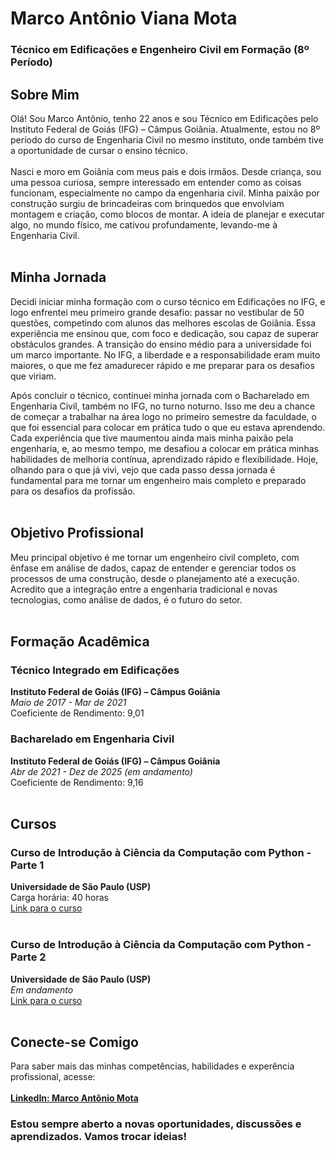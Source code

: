 # Marco Antônio Viana Mota
### Técnico em Edificações e Engenheiro Civil em Formação (8º Período)  



## Sobre Mim
Olá! Sou Marco Antônio, tenho 22 anos e sou Técnico em Edificações pelo Instituto Federal de Goiás (IFG) – Câmpus Goiânia. Atualmente, estou no 8º período do curso de Engenharia Civil no mesmo instituto, onde também tive a oportunidade de cursar o ensino técnico.<br><br>
Nasci e moro em Goiânia com meus pais e dois irmãos. Desde criança, sou uma pessoa curiosa, sempre interessado em entender como as coisas funcionam, especialmente no campo da engenharia civil. Minha paixão por construção surgiu de brincadeiras com brinquedos que envolviam montagem e criação, como blocos de montar. A ideia de planejar e executar algo, no mundo físico, me cativou profundamente, levando-me à Engenharia Civil.<br><br>

## Minha Jornada
Decidi iniciar minha formação com o curso técnico em Edificações no IFG, e logo enfrentei meu primeiro grande desafio: passar no vestibular de 50 questões, competindo com alunos das melhores escolas de Goiânia. Essa experiência me ensinou que, com foco e dedicação, sou capaz de superar obstáculos grandes. A transição do ensino médio para a universidade foi um marco importante. No IFG, a liberdade e a responsabilidade eram muito maiores, o que me fez amadurecer rápido e me preparar para os desafios que viriam.

Após concluir o técnico, continuei minha jornada com o Bacharelado em Engenharia Civil, também no IFG, no turno noturno. Isso me deu a chance de começar a trabalhar na área logo no primeiro semestre da faculdade, o que foi essencial para colocar em prática tudo o que eu estava aprendendo. Cada experiência que tive maumentou ainda mais minha paixão pela engenharia, e, ao mesmo tempo, me desafiou a colocar em prática minhas habilidades de melhoria contínua, aprendizado rápido e flexibilidade. Hoje, olhando para o que já vivi, vejo que cada passo dessa jornada é fundamental para me tornar um engenheiro mais completo e preparado para os desafios da profissão.<br><br>

## Objetivo Profissional
Meu principal objetivo é me tornar um engenheiro civil completo, com ênfase em análise de dados, capaz de entender e gerenciar todos os processos de uma construção, desde o planejamento até a execução. Acredito que a integração entre a engenharia tradicional e novas tecnologias, como análise de dados, é o futuro do setor.<br><br>


## Formação Acadêmica
### Técnico Integrado em Edificações
**Instituto Federal de Goiás (IFG) – Câmpus Goiânia**  
*Maio de 2017 - Mar de 2021*  
Coeficiente de Rendimento: 9,01  


### Bacharelado em Engenharia Civil
**Instituto Federal de Goiás (IFG) – Câmpus Goiânia**  
*Abr de 2021 - Dez de 2025 (em andamento)*  
Coeficiente de Rendimento: 9,16<br><br>  
  
## Cursos
### Curso de Introdução à Ciência da Computação com Python - Parte 1  
**Universidade de São Paulo (USP)**  
Carga horária: 40 horas  
[Link para o curso](https://www.coursera.org/learn/ciencia-computacao-python-conceitos)<br><br>

### Curso de Introdução à Ciência da Computação com Python - Parte 2  
**Universidade de São Paulo (USP)**  
*Em andamento*  
[Link para o curso](https://www.coursera.org/learn/ciencia-computacao-python-conceitos-2#about)<br><br>

## Conecte-se Comigo
Para saber mais das minhas competências, habilidades e experência profissional, acesse:<br>  
**[LinkedIn: Marco Antônio Mota](https://www.linkedin.com/in/marcoantoniovianamota/)**<br>  

### Estou sempre aberto a novas oportunidades, discussões e aprendizados. Vamos trocar ideias!
